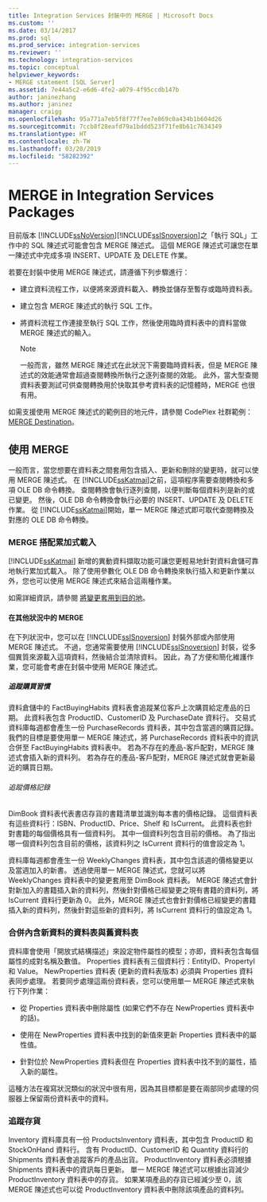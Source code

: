 ```yaml
---
title: Integration Services 封裝中的 MERGE | Microsoft Docs
ms.custom: ''
ms.date: 03/14/2017
ms.prod: sql
ms.prod_service: integration-services
ms.reviewer: ''
ms.technology: integration-services
ms.topic: conceptual
helpviewer_keywords:
- MERGE statement [SQL Server]
ms.assetid: 7e44a5c2-e6d6-4fe2-a079-4f95ccdb147b
author: janinezhang
ms.author: janinez
manager: craigg
ms.openlocfilehash: 95a771a7eb5f8f77f7ee7e869c0a434b1b604d26
ms.sourcegitcommit: 7ccb8f28eafd79a1bddd523f71fe8b61c7634349
ms.translationtype: HT
ms.contentlocale: zh-TW
ms.lasthandoff: 03/20/2019
ms.locfileid: "58282392"
---
```

# <a name="merge-in-integration-services-packages"></a>MERGE in Integration Services Packages
  目前版本 [!INCLUDE[ssNoVersion](../../includes/ssnoversion-md.md)][!INCLUDE[ssISnoversion](../../includes/ssisnoversion-md.md)]之「執行 SQL」工作中的 SQL 陳述式可能會包含 MERGE 陳述式。 這個 MERGE 陳述式可讓您在單一陳述式中完成多項 INSERT、UPDATE 及 DELETE 作業。  
  
 若要在封裝中使用 MERGE 陳述式，請遵循下列步驟進行：  
  
-   建立資料流程工作，以便將來源資料載入、轉換並儲存至暫存或臨時資料表。  
  
-   建立包含 MERGE 陳述式的執行 SQL 工作。  
  
-   將資料流程工作連接至執行 SQL 工作，然後使用臨時資料表中的資料當做 MERGE 陳述式的輸入。  
  
    > [!NOTE]  
    >  一般而言，雖然 MERGE 陳述式在此狀況下需要臨時資料表，但是 MERGE 陳述式的效能通常會超過查閱轉換所執行之逐列查閱的效能。 此外，當大型查閱資料表要測試可供查閱轉換用於快取其參考資料表的記憶體時，MERGE 也很有用。  
  
 如需支援使用 MERGE 陳述式的範例目的地元件，請參閱 CodePlex 社群範例： [MERGE Destination](https://go.microsoft.com/fwlink/?LinkId=141215)。  
  
## <a name="using-merge"></a>使用 MERGE  
 一般而言，當您想要在資料表之間套用包含插入、更新和刪除的變更時，就可以使用 MERGE 陳述式。 在 [!INCLUDE[ssKatmai](../../includes/sskatmai-md.md)]之前，這項程序需要查閱轉換和多項 OLE DB 命令轉換。 查閱轉換會執行逐列查閱，以便判斷每個資料列是新的或已變更。 然後，OLE DB 命令轉換會執行必要的 INSERT、UPDATE 及 DELETE 作業。 從 [!INCLUDE[ssKatmai](../../includes/sskatmai-md.md)]開始，單一 MERGE 陳述式即可取代查閱轉換及對應的 OLE DB 命令轉換。  
  
### <a name="merge-with-incremental-loads"></a>MERGE 搭配累加式載入  
 [!INCLUDE[ssKatmai](../../includes/sskatmai-md.md)] 新增的異動資料擷取功能可讓您更輕易地針對資料倉儲可靠地執行累加式載入。 除了使用參數化 OLE DB 命令轉換來執行插入和更新作業以外，您也可以使用 MERGE 陳述式來結合這兩種作業。  
  
 如需詳細資訊，請參閱 [將變更套用到目的地](../../integration-services/change-data-capture/apply-the-changes-to-the-destination.md)。  
  
#### <a name="merge-in-other-scenarios"></a>在其他狀況中的 MERGE  
 在下列狀況中，您可以在 [!INCLUDE[ssISnoversion](../../includes/ssisnoversion-md.md)] 封裝外部或內部使用 MERGE 陳述式。 不過，您通常需要使用 [!INCLUDE[ssISnoversion](../../includes/ssisnoversion-md.md)] 封裝，從多個異質來源載入這項資料，然後結合並清除資料。 因此，為了方便和簡化維護作業，您可能會考慮在封裝中使用 MERGE 陳述式。  
  
##### <a name="track-buying-habits"></a>追蹤購買習慣  
 資料倉儲中的 FactBuyingHabits 資料表會追蹤某位客戶上次購買給定產品的日期。 此資料表包含 ProductID、CustomerID 及 PurchaseDate 資料行。 交易式資料庫每週都會產生一份 PurchaseRecords 資料表，其中包含當週的購買記錄。 我們的目標是要使用單一 MERGE 陳述式，將 PurchaseRecords 資料表中的資訊合併至 FactBuyingHabits 資料表中。 若為不存在的產品-客戶配對，MERGE 陳述式會插入新的資料列。 若為存在的產品-客戶配對，MERGE 陳述式就會更新最近的購買日期。  
  
###### <a name="track-price-history"></a>追蹤價格記錄  
 DimBook 資料表代表書店存貨的書籍清單並識別每本書的價格記錄。 這個資料表有這些資料行：ISBN、ProductID、Price、Shelf 和 IsCurrent。 此資料表也針對書籍的每個價格具有一個資料列。 其中一個資料列包含目前的價格。 為了指出哪一個資料列包含目前的價格，該資料列之 IsCurrent 資料行的值會設定為 1。  
  
 資料庫每週都會產生一份 WeeklyChanges 資料表，其中包含該週的價格變更以及當週加入的新書。 透過使用單一 MERGE 陳述式，您就可以將 WeeklyChanges 資料表中的變更套用至 DimBook 資料表。 MERGE 陳述式會針對新加入的書籍插入新的資料列，然後針對價格已經變更之現有書籍的資料列，將 IsCurrent 資料行更新為 0。 此外，MERGE 陳述式也會針對價格已經變更的書籍插入新的資料列，然後針對這些新的資料列，將 IsCurrent 資料行的值設定為 1。  
  
### <a name="merge-a-table-with-new-data-against-the-old-table"></a>合併內含新資料的資料表與舊資料表  
 資料庫會使用「開放式結構描述」來設定物件屬性的模型；亦即，資料表包含每個屬性的成對名稱及數值。 Properties 資料表有三個資料行：EntityID、PropertyI 和 Value。 NewProperties 資料表 (更新的資料表版本) 必須與 Properties 資料表同步處理。 若要同步處理這兩份資料表，您可以使用單一 MERGE 陳述式來執行下列作業：  
  
-   從 Properties 資料表中刪除屬性 (如果它們不存在 NewProperties 資料表中的話)。  
  
-   使用在 NewProperties 資料表中找到的新值來更新 Properties 資料表中的屬性值。  
  
-   針對位於 NewProperties 資料表但在 Properties 資料表中找不到的屬性，插入新的屬性。  
  
 這種方法在複寫狀況類似的狀況中很有用，因為其目標都是要在兩部同步處理的伺服器上保留兩份資料表中的資料。  
  
### <a name="track-inventory"></a>追蹤存貨  
 Inventory 資料庫具有一份 ProductsInventory 資料表，其中包含 ProductID 和 StockOnHand 資料行。 含有 ProductID、CustomerID 和 Quantity 資料行的 Shipments 資料表會追蹤客戶的產品出貨。 ProductInventory 資料表必須根據 Shipments 資料表中的資訊每日更新。 單一 MERGE 陳述式可以根據出貨減少 ProductInventory 資料表中的存貨。 如果某項產品的存貨已經減少至 0，該 MERGE 陳述式也可以從 ProductInventory 資料表中刪除該項產品的資料列。  
  
  
